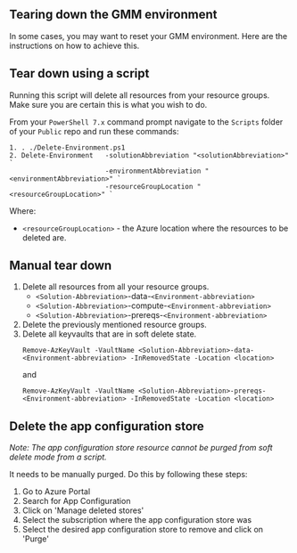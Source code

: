 ## Tearing down the GMM environment
In some cases, you may want to reset your GMM environment. Here are the instructions on how to achieve this.

## Tear down using a script
Running this script will delete all resources from your resource groups. Make sure you are certain this is what you wish to do. 

From your `PowerShell 7.x` command prompt navigate to the `Scripts` folder of your `Public` repo and run these commands:

    1. . ./Delete-Environment.ps1
    2. Delete-Environment   -solutionAbbreviation "<solutionAbbreviation>" `
                            -environmentAbbreviation "<environmentAbbreviation>" `
                            -resourceGroupLocation "<resourceGroupLocation>" `

Where:
* `<resourceGroupLocation>` - the Azure location where the resources to be deleted are.


## Manual tear down 
1. Delete all resources from all your resource groups.
    - `<Solution-Abbreviation>`-data-`<Environment-abbreviation>`
    - `<Solution-Abbreviation>`-compute-`<Environment-abbreviation>`
    - `<Solution-Abbreviation>`-prereqs-`<Environment-abbreviation>`
1. Delete the previously mentioned resource groups.
1. Delete all keyvaults that are in soft delete state.
    ```
    Remove-AzKeyVault -VaultName <Solution-Abbreviation>-data-<Environment-abbreviation> -InRemovedState -Location <location>
    ```
    and
    ```
    Remove-AzKeyVault -VaultName <Solution-Abbreviation>-prereqs-<Environment-abbreviation> -InRemovedState -Location <location>

## Delete the app configuration store
_Note: The app configuration store resource cannot be purged from soft delete mode from a script._ 

It needs to be manually purged. Do this by following these steps:
1. Go to Azure Portal
1. Search for App Configuration
1. Click on 'Manage deleted stores'
1. Select the subscription where the app configuration store was
1. Select the desired app configuration store to remove and click on 'Purge'